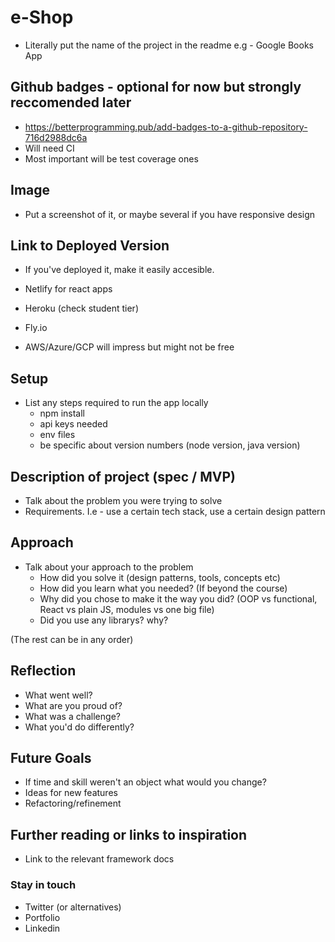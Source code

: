 # e-Shop

- Literally put the name of the project in the readme e.g - Google Books App

## Github badges - optional for now but strongly reccomended later

- https://betterprogramming.pub/add-badges-to-a-github-repository-716d2988dc6a
- Will need CI
- Most important will be test coverage ones

## Image

- Put a screenshot of it, or maybe several if you have responsive design

## Link to Deployed Version

- If you've deployed it, make it easily accesible.

- Netlify for react apps
- Heroku (check student tier)
- Fly.io
- AWS/Azure/GCP will impress but might not be free

## Setup

- List any steps required to run the app locally
  - npm install
  - api keys needed
  - env files
  - be specific about version numbers (node version, java version)

## Description of project (spec / MVP)

- Talk about the problem you were trying to solve
- Requirements. I.e - use a certain tech stack, use a certain design pattern

## Approach

- Talk about your approach to the problem
  - How did you solve it (design patterns, tools, concepts etc)
  - How did you learn what you needed? (If beyond the course)
  - Why did you chose to make it the way you did? (OOP vs functional, React vs plain JS, modules vs one big file)
  - Did you use any librarys? why?

(The rest can be in any order)

## Reflection

- What went well?
- What are you proud of?
- What was a challenge?
- What you'd do differently?

## Future Goals

- If time and skill weren't an object what would you change?
- Ideas for new features
- Refactoring/refinement

## Further reading or links to inspiration

- Link to the relevant framework docs

### Stay in touch

- Twitter (or alternatives)
- Portfolio
- Linkedin
